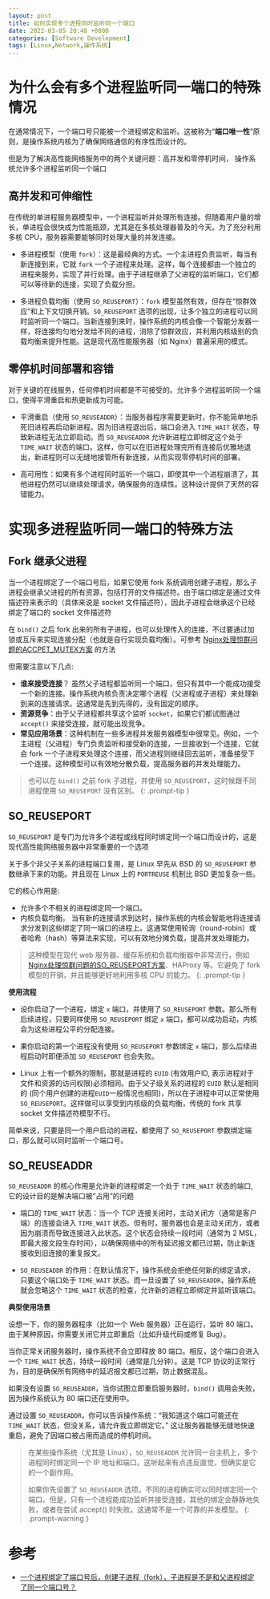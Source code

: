 ```yaml
---
layout: post
title: 如何实现多个进程同时监听同一个端口
date: 2022-03-05 20:48 +0800
categories: [Software Development] 
tags: [Linux,Network,操作系统]
--- 
```


# 为什么会有多个进程监听同一端口的特殊情况

在通常情况下，一个端口号只能被一个进程绑定和监听。这被称为“**端口唯一性**”原则，是操作系统内核为了确保网络通信的有序性而设计的。

但是为了解决高性能网络服务中的两个关键问题：高并发和零停机时间， 操作系统允许多个进程监听同一个端口

## 高并发和可伸缩性

在传统的单进程服务器模型中，一个进程监听并处理所有连接。但随着用户量的增长，单进程会很快成为性能瓶颈，尤其是在多核处理器普及的今天。为了充分利用多核 CPU，服务器需要能够同时处理大量的并发连接。

- 多进程模型（使用 `fork`）：这是最经典的方式。一个主进程负责监听，每当有新连接到来，它就 `fork` 一个子进程来处理。这样，每个连接都由一个独立的进程来服务，实现了并行处理。由于子进程继承了父进程的监听端口，它们都可以等待新的连接，实现了负载分担。

- 多进程负载均衡（使用 `SO_REUSEPORT`）：`fork` 模型虽然有效，但存在“惊群效应”和上下文切换开销。`SO_REUSEPORT` 选项的出现，让多个独立的进程可以同时监听同一个端口。当新连接到来时，操作系统的内核会像一个智能分发器一样，将连接均匀地分发给不同的进程，消除了惊群效应，并利用内核级别的负载均衡来提升性能。这是现代高性能服务器（如 Nginx）普遍采用的模式。

## 零停机时间部署和容错

对于关键的在线服务，任何停机时间都是不可接受的。允许多个进程监听同一个端口，使得平滑重启和热更新成为可能。

- 平滑重启（使用 `SO_REUSEADDR`）：当服务器程序需要更新时，你不能简单地杀死旧进程再启动新进程。因为旧进程退出后，端口会进入 `TIME_WAIT` 状态，导致新进程无法立即启动。而 `SO_REUSEADDR` 允许新进程立即绑定这个处于 `TIME_WAIT` 状态的端口。这样，你可以在旧进程处理完所有连接后优雅地退出，新进程则可以无缝地接管所有新连接，从而实现零停机时间的部署。

- 高可用性：如果有多个进程同时监听一个端口，即使其中一个进程崩溃了，其他进程仍然可以继续处理请求，确保服务的连续性。这种设计提供了天然的容错能力。

# 实现多进程监听同一端口的特殊方法

## Fork 继承父进程

当一个进程绑定了一个端口号后，如果它使用 fork 系统调用创建子进程，那么子进程会继承父进程的所有资源，包括打开的文件描述符。由于端口绑定是通过文件描述符来表示的（具体来说是 socket 文件描述符），因此子进程会继承这个已经绑定了端口的 socket 文件描述符

在 `bind()` 之后 fork 出来的所有子进程，也可以处理传入的连接，不过要通过加锁或互斥来实现连接分配（也就是自行实现负载均衡）。可参考 [Nginx处理惊群问题的ACCPET_MUTEX方案](/posts/nginx-thundering-herd-problem-principles-and-solutions/#accpet_mutex应用层的解决方案) 的方法

但需要注意以下几点:

- **谁来接受连接**？ 虽然父子进程都监听同一个端口，但只有其中一个能成功接受一个新的连接。操作系统内核负责决定哪个进程（父进程或子进程）来处理新到来的连接请求。这通常是先到先得的，没有固定的顺序。
- **资源竞争**：由于父子进程都共享这个监听 `socket`，如果它们都试图通过 `accept()` 来接受连接，就可能出现竞争。
- **常见应用场景**：这种机制在一些多进程并发服务器模型中很常见。例如，一个主进程（父进程）专门负责监听和接受新的连接，一旦接收到一个连接，它就会 fork 一个子进程来处理这个连接，而父进程则继续回去监听，准备接受下一个连接。这种模型可以有效地分散负载，提高服务器的并发处理能力。

>也可以在 `bind()` 之前 fork 子进程，并使用 `SO_REUSEPORT`，这时候跟不同进程使用 `SO_REUSEPORT` 没有区别。
{: .prompt-tip }


## SO_REUSEPORT

`SO_REUSEPORT` 是专门为允许多个进程或线程同时绑定同一个端口而设计的，这是现代高性能网络服务器中非常重要的一个选项

关于多个非父子关系的进程端口复用，是 Linux 早先从 BSD 的 `SO_REUSEPORT` 参数继承下来的功能。并且现在 Linux 上的 `PORTREUSE` 机制比 BSD 更加复杂一些。

它的核心作用是:

- 允许多个不相关的进程绑定同一个端口。
- 内核负载均衡。 当有新的连接请求到达时，操作系统的内核会智能地将连接请求分发到这些绑定了同一端口的进程上。这通常使用轮询（round-robin）或者哈希（hash）等算法来实现，可以有效地分摊负载，提高并发处理能力。

> 这种模型在现代 web 服务器、缓存系统和负载均衡器中非常流行，例如 [Nginx处理惊群问题的SO_REUSEPORT方案](/posts/nginx-thundering-herd-problem-principles-and-solutions/#so_reuseport内核层的解决方案)、HAProxy 等。它避免了 fork 模型的开销，并且能够更好地利用多核 CPU 的能力。
{: .prompt-tip }

**使用流程**

- 设你启动了一个进程，绑定 `x` 端口，并使用了 `SO_REUSEPORT` 参数。那么所有后续进程，只要同样使用 `SO_REUSEPORT` 绑定 `x` 端口，都可以成功启动，内核会为这些进程公平的分配连接。

- 果你启动的第一个进程没有使用 `SO_REUSEPORT` 参数绑定 `x` 端口，那么后续进程启动时即便添加 `SO_REUSEPORT` 也会失败。

-  Linux 上有一个额外的限制，那就是进程的 `EUID` (有效用户ID, 表示进程对于文件和资源的访问权限)必须相同。由于父子级关系的进程的 `EUID` 默认是相同的 (同个用户创建的进程`EUID`一般情况也相同)，所以在子进程中可以正常使用 `SO_REUSEPORT`。这样做可以享受到内核级的负载均衡，传统的 fork 共享 socket 文件描述符模型不行。

简单来说，只要是同一个用户启动的进程，都使用了 `SO_REUSEPORT` 参数绑定端口，那么就可以同时监听一个端口号。



## SO_REUSEADDR

`SO_REUSEADDR` 的核心作用是允许新的进程绑定一个处于 `TIME_WAIT` 状态的端口, 它的设计目的是解决端口被“占用”的问题

- 端口的 `TIME_WAIT` 状态：当一个 TCP 连接关闭时，主动关闭方（通常是客户端）的连接会进入 `TIME_WAIT` 状态。但有时，服务器也会是主动关闭方，或者因为崩溃而导致连接进入此状态。这个状态会持续一段时间（通常为 2 MSL，即最大报文段生存时间），以确保网络中的所有延迟报文都已过期，防止新连接收到旧连接的重复报文。

- `SO_REUSEADDR` 的作用：在默认情况下，操作系统会拒绝任何新的绑定请求，只要这个端口处于 `TIME_WAIT` 状态。而一旦设置了 `SO_REUSEADDR`，操作系统就会忽略这个 `TIME_WAIT` 状态的检查，允许新的进程立即绑定并监听该端口。

**典型使用场景**

设想一下，你的服务器程序（比如一个 Web 服务器）正在运行，监听 80 端口。由于某种原因，你需要关闭它并立即重启（比如升级代码或修复 Bug）。

当你正常关闭服务器时，操作系统不会立即释放 80 端口。相反，这个端口会进入一个 `TIME_WAIT` 状态，持续一段时间（通常是几分钟）。这是 TCP 协议的正常行为，目的是确保所有网络中的延迟报文都已过期，防止数据混乱。

如果没有设置 `SO_REUSEADDR`，当你试图立即重启服务器时，`bind()` 调用会失败，因为操作系统认为 80 端口还在使用中。

通过设置 `SO_REUSEADDR`，你可以告诉操作系统：“我知道这个端口可能还在 `TIME_WAIT` 状态，但没关系，请允许我立即绑定它。” 这让服务器能够无缝地快速重启，避免了因端口被占用而造成的停机时间。

>在某些操作系统（尤其是 Linux），`SO_REUSEADDR` 允许同一台主机上，多个进程同时绑定同一个 IP 地址和端口。这听起来有点违反直觉，但确实是它的一个副作用。
>
>如果你先设置了 `SO_REUSEADDR` 选项，不同的进程确实可以同时绑定同一个端口。但是，只有一个进程能成功监听并接受连接，其他的绑定会静静地失败，或者在尝试 accept() 时失败。这通常不是一个可靠的并发模型。
{: .prompt-warning }


# 参考
- [一个进程绑定了端口号后，创建子进程（fork），子进程是不是和父进程绑定了同一个端口号？](https://www.zhihu.com/question/360939266/answer/936683618)